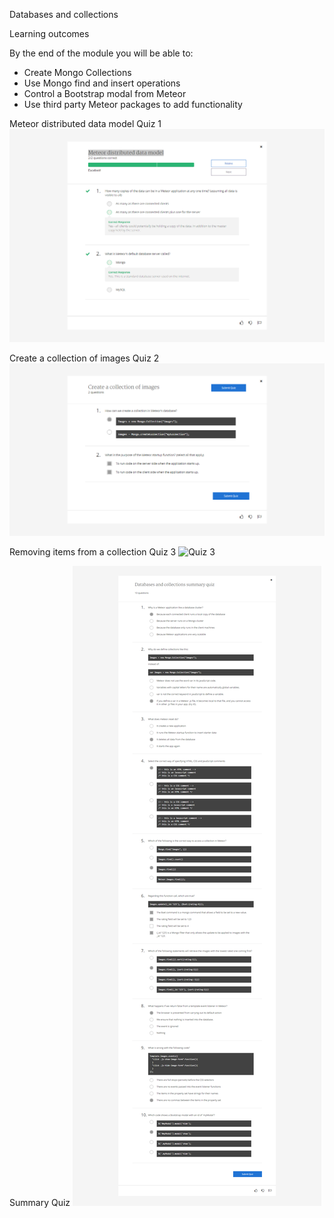 Databases and collections


Learning outcomes

By the end of the module you will be able to:

* Create Mongo Collections
* Use Mongo find and insert operations
* Control a Bootstrap modal from Meteor
* Use third party Meteor packages to add functionality

Meteor distributed data model
Quiz 1
![Quiz 1](QZ1.png)

Create a collection of images
Quiz 2
![Quiz 2](QZ2.png)

Removing items from a collection
Quiz 3
![Quiz 3](QZ3.png)


Summary Quiz 
![Summary Quiz](QZSM.png)


